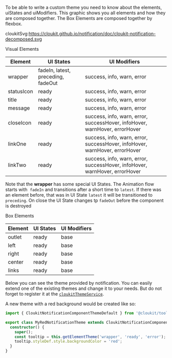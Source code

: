 To be able to write a custom theme you need to know about the elements, uiStates and uiModifiers.
This graphic shows you all elements and how they are composed together. The Box Elements are composed together by flexbox.

cloukitSvg:https://cloukit.github.io/notification/doc/cloukit-notification-decomposed.svg

Visual Elements

| Element | UI States | UI Modifiers |
|---------|----------|-------------|
| wrapper | fadeIn, latest, preceding, fadeOut | success, info, warn, error  |
| statusIcon | ready | success, info, warn, error |
| title | ready | success, info, warn, error |
| message | ready | success, info, warn, error |
| closeIcon | ready | success, info, warn, error, successHover, infoHover, warnHover, errorHover |
| linkOne | ready | success, info, warn, error, successHover, infoHover, warnHover, errorHover |
| linkTwo | ready | success, info, warn, error, successHover, infoHover, warnHover, errorHover |


Note that the **wrapper** has some special UI States. The Animation flow starts with  `fadeIn` and transitions after a short time to `latest`. If there was an element before, that was in UI State `latest` it will be transitioned to `preceding`.
On close the UI State changes tp `fadeOut` before the component is destroyed


Box Elements

| Element | UI States | UI Modifiers |
|---------|----------|-------------|
| outlet | ready | base |
| left | ready | base |
| right | ready | base |
| center | ready | base |
| links | ready | base |


Below you can see the theme provided by notification. You can easily extend one of the existing themes and change it to your needs. But do not forget to register it at the [`cloukitThemeService`](https://cloukit.github.io/#/guide/themeing).

A new theme with a red background would be created like so:

```typescript
import { CloukitNotificationComponentThemeDefault } from '@cloukit/tooltip';

export class MyRedNotificationTheme extends CloukitNotificationComponentThemeDefault {
  constructor() {
    super();
    const tooltip = this.getElementTheme('wrapper', 'ready', 'error');
    tooltip.styleDef.style.backgroundColor = 'red';
  }
}
```
